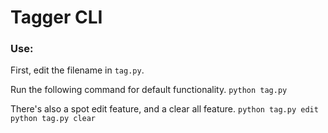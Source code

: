 # Tagger CLI

### Use:

First, edit the filename in `tag.py`.

Run the following command for default functionality.
```python tag.py```

There's also a spot edit feature, and a clear all feature.
```python tag.py edit```
```python tag.py clear```

